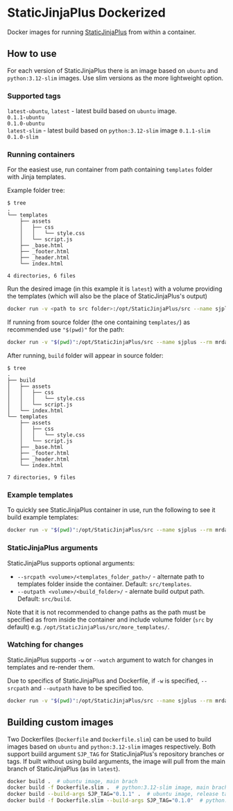 # StaticJinjaPlus Dockerized
Docker images for running [StaticJinjaPlus](https://github.com/MrDave/StaticJinjaPlus) from within a container.

## How to use
For each version of StaticJinjaPlus there is an image based on `ubuntu` and `python:3.12-slim` images. Use slim versions as the more lightweight option.

### Supported tags
`latest-ubuntu`, `latest` - latest build based on `ubuntu` image.  
`0.1.1-ubuntu`  
`0.1.0-ubuntu`  
`latest-slim` - latest build based on `python:3.12-slim` image
`0.1.1-slim`  
`0.1.0-slim`

### Running containers
For the easiest use, run container from path containing `templates` folder with Jinja templates.

Example folder tree:
```
$ tree
.
└── templates
    ├── assets
    │   ├── css
    │   │   └── style.css
    │   └── script.js
    ├── _base.html
    ├── _footer.html
    ├── _header.html
    └── index.html

4 directories, 6 files
```

Run the desired image (in this example it is `latest`) with a volume providing the templates (which will also be the place of StaticJinjaPlus's output)
```sh
docker run -v <path to src folder>:/opt/StaticJinjaPlus/src --name sjplus --rm mrdave95/static-jinja-plus:latest
```

If running from source folder (the one containing `templates/`) as recommended use `"$(pwd)"` for the path:
```sh
docker run -v "$(pwd)":/opt/StaticJinjaPlus/src --name sjplus --rm mrdave95/static-jinja-plus:latest
```

After running, `build` folder will appear in source folder:

```
$ tree
.
├── build
│   ├── assets
│   │   ├── css
│   │   │   └── style.css
│   │   └── script.js
│   └── index.html
└── templates
    ├── assets
    │   ├── css
    │   │   └── style.css
    │   └── script.js
    ├── _base.html
    ├── _footer.html
    ├── _header.html
    └── index.html

7 directories, 9 files
```

### Example templates
To quickly see StaticJinjaPlus container in use, run the following to see it build example templates:
```sh
docker run -v "$(pwd)":/opt/StaticJinjaPlus/src --name sjplus --rm mrdave95/static-jinja-plus --srcpath src/templates_example --outpath src/build
```

### StaticJinjaPlus arguments

StaticJinjaPlus supports optional arguments:
- `--srcpath <volume>/<templates_folder_path>/` - alternate path to templates folder inside the container. Default: `src/templates`.
- `--outpath <volume>/<build_folder>/` - alernate build output path. Default: `src/build`.

Note that it is not recommended to change paths as the path must be specified as from inside the container and include volume folder (`src` by default) e.g. `/opt/StaticJinjaPlus/src/more_templates/`.

### Watching for changes

StaticJinjaPlus supports `-w` or `--watch` argument to watch for changes in templates and re-render them.

Due to specifics of StaticJinjaPlus and Dockerfile, if `-w` is specified, `--srcpath` and `--outpath` have to be specified too.

```sh
docker run -v "$(pwd)":/opt/StaticJinjaPlus/src --name sjplus --rm mrdave95/static-jinja-plus -w --srcpath src/templates --outpath src/build
```

## Building custom images

Two Dockerfiles (`Dockerfile` and `Dockerfile.slim`) can be used to build images based on `ubuntu` and `python:3.12-slim` images respectively. Both support buiild argument `SJP_TAG` for StaticJinjaPlus's repository branches or tags. If built without using build arguments, the image will pull from the main branch of StaticJinjaPlus (as in `latest`).

```sh
docker build .  # ubuntu image, main brach
docker build -f Dockerfile.slim .  # python:3.12-slim image, main brach
docker build --build-args SJP_TAG="0.1.1" .  # ubuntu image, release tag "0.1.1"
docker build -f Dockerfile.slim --build-args SJP_TAG="0.1.0"  # python:3.12-slim image, release tag "0.1.0"
```
